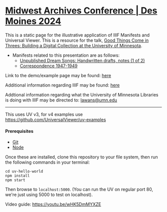 # [Midwest Archives Conference | Des Moines 2024](https://www.midwestarchives.org/2024-mac-annual-meeting)

This is a static page for the illustrative application of IIIF Manifests and Universal Viewer. This is a resource for the talk, [Good Things Come in Threes: Building a Digital Collection at the
University of Minnesota](https://midwestarc.memberclicks.net/assets/documents/MeetingPrograms/MAC_SpringProgram_2024_FINAL.pdf).

- Manifests related to this presentation are as follows:
  - [Unpublished Dream Songs: Handwritten drafts, notes (1 of 2)](https://sourslaw.github.io/j_berryman_compound/manifests/mac-mockup-compound-dream.json)
  - [Correspondence 1947-1949](https://sourslaw.github.io/j_berryman_pound/manifests/mac-mockup-compound-pound.json)

Link to the demo/example page may be found: [here](https://sourslaw.github.io/mac_hello/)

Additional information regarding IIIF may be found: [here](https://iiif.io/)

Addtional information regarding what the University of Minnesota Libraries is doing with IIIF may be directed to: [lawans@umn.edu](mailto:lawans@umn.edu)

---

This uses UV v3, for v4 examples use https://github.com/UniversalViewer/uv-examples

#### Prerequisites
- [Git](https://git-scm.com/)
- [Node](https://nodejs.org/)

Once these are installed, clone this repository to your file system, then run the following commands in your terminal:

```
cd uv-hello-world
npm install
npm start
```

Then browse to `localhost:5000`. (You can run the UV on regular port 80, we're just using 5000 to test on localhost).

Video guide: https://youtu.be/wHK5DmMYXZE

